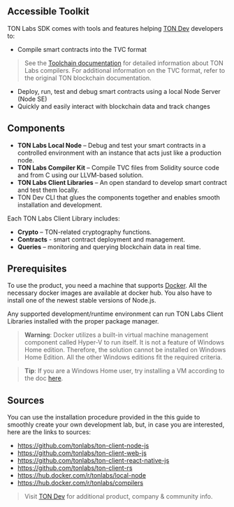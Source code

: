 ## **Accessible Toolkit**

TON Labs SDK comes with tools and features helping [TON Dev](https://ton.dev/) developers to:

- Compile smart contracts into the TVC format

> See the [Toolchain documentation](/Compilers/About/) for detailed information about TON Labs compilers. For additional information on the TVC format, refer to the original TON blockchain documentation. 

- Deploy, run, test and debug smart contracts using a local Node Server (Node SE)
- Quickly and easily interact with blockchain data and track changes

## **Components**

- **TON Labs Local Node** – Debug and test your smart contracts in a controlled environment with an instance that acts just like a production node.
- **TON Labs Compiler Kit** – Compile TVC files from Solidity source code and from C using our LLVM-based solution. 
- **TON Labs Client Libraries** – An open standard to develop smart contract and test them locally.
- TON Dev CLI that glues the components together and enables smooth installation and development. 

Each TON Labs Client Library includes:

- **Crypto** – TON-related cryptography functions.
- **Contracts** - smart contract deployment and management.
- **Queries** – monitoring and querying blockchain data in real time.

## Prerequisites 

To use the product, you need a machine that supports [Docker](https://docs.docker.com/compose/install/). All the necessary docker images are available at docker hub. You also have to install one of the newest stable versions of Node.js. 

Any supported development/runtime environment can run TON Labs Client Libraries installed with the proper package manager.

> **Warning**: Docker utilizes a built-in virtual machine management component called Hyper-V to run itself. It is not a feature of Windows Home edition. Therefore, the solution cannot be installed on Windows Home Edition. All the other Windows editions fit the required criteria. 

> **Tip**: If you are a Windows Home user, try installing a VM according to the doc [here](https://docs.ton.dev/86757ecb2/p/69f25e).

## Sources

You can use the installation procedure provided in the this guide to smoothly create your own development lab, but, in case you are interested, here are the links to sources:

- <https://github.com/tonlabs/ton-client-node-js>
- <https://github.com/tonlabs/ton-client-web-js>
- <https://github.com/tonlabs/ton-client-react-native-js>
- <https://github.com/tonlabs/ton-client-rs>
- <https://hub.docker.com/r/tonlabs/local-node>
- <https://hub.docker.com/r/tonlabs/compilers>



> Visit [TON Dev](https://ton.dev/) for additional product, company & community info.


